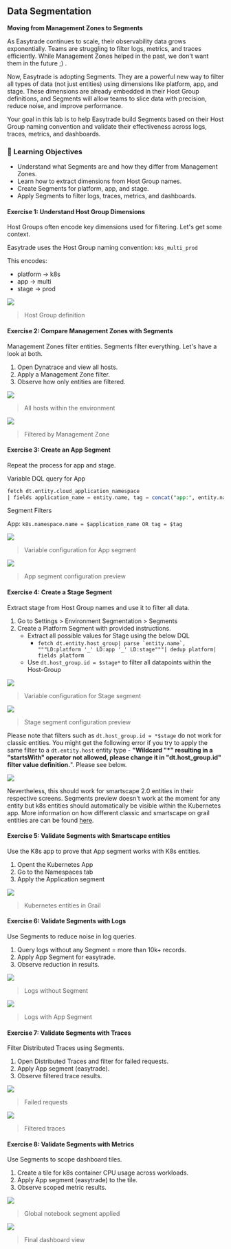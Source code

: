 ## Data Segmentation

**Moving from Management Zones to Segments**

As Easytrade continues to scale, their observability data grows exponentially. Teams are struggling to filter logs, metrics, and traces efficiently. While Management Zones helped in the past, we don't want them in the future ;) .

Now, Easytrade is adopting Segments. They are a powerful new way to filter all types of data (not just entities) using dimensions like platform, app, and stage. These dimensions are already embedded in their Host Group definitions, and Segments will allow teams to slice data with precision, reduce noise, and improve performance.

Your goal in this lab is to help Easytrade build Segments based on their Host Group naming convention and validate their effectiveness across logs, traces, metrics, and dashboards.

### 🎯 Learning Objectives

- Understand what Segments are and how they differ from Management Zones.
- Learn how to extract dimensions from Host Group names.
- Create Segments for platform, app, and stage.
- Apply Segments to filter logs, traces, metrics, and dashboards.


#### Exercise 1: Understand Host Group Dimensions

Host Groups often encode key dimensions used for filtering. Let's get some context.

Easytrade uses the Host Group naming convention:
`k8s_multi_prod`

This encodes:
- platform → k8s
- app → multi
- stage → prod

![](../../assets/images/host-group-definition.png)
> Host Group definition

#### Exercise 2: Compare Management Zones with Segments

Management Zones filter entities. Segments filter everything. Let's have a look at both.

1. Open Dynatrace and view all hosts.
2. Apply a Management Zone filter.
3. Observe how only entities are filtered.

![](../../assets/images/all-hosts-view.png)
> All hosts within the environment

![](../../assets/images/management-zone-filter.png)
> Filtered by Management Zone


#### Exercise 3: Create an App Segment

Repeat the process for app and stage.

Variable DQL query for App

```sql
fetch dt.entity.cloud_application_namespace
| fields application_name = entity.name, tag = concat("app:", entity.name)
```

Segment Filters

App: `k8s.namespace.name = $application_name OR tag = $tag`

![](../../assets/images/lab4-ex3-app-segment-variable.png)
>Variable configuration for App segment

![](../../assets/images/lab4-ex3-app-segment-configuration.png)
> App segment configuration preview

#### Exercise 4: Create a Stage Segment

Extract stage from Host Group names and use it to filter all data.

1. Go to Settings > Environment Segmentation > Segments
2. Create a Platform Segment with provided instructions.
    - Extract all possible values for Stage using the below DQL
        - ```fetch dt.entity.host_group| parse `entity.name`, """LD:platform '_' LD:app '_' LD:stage"""| dedup platform| fields platform```
    - Use `dt.host_group.id = $stage*` to filter all datapoints within the Host-Group

![](../../assets/images/lab4-ex4-stage-segment-variable.png)
> Variable configuration for Stage segment

![](../../assets/images/lab4-ex4-stage-segment-configuration.png)
> Stage segment configuration preview


Please note that filters such as `dt.host_group.id = *$stage` do not work for classic entities. You might get the following error if you try to apply the same filter to a `dt.entity.host` entity type - **"Wildcard "*" resulting in a "startsWith" operator not allowed, please change it in "dt.host_group.id" filter value definition.**". Please see below.

![](../../assets/images/lab4-ex4-classic-entity-segment-error.png)

Nevertheless, this should work for smartscape 2.0 entities in their respective screens. Segments preview doesn't work at the moment for any entity but k8s entities should automatically be visible within the Kubernetes app. More information on how different classic and smartscape on grail entities are can be found [here](https://docs.dynatrace.com/docs/discover-dynatrace/platform/grail/smartscape-on-grail#differences-between-classic-entities-and-smartscape-on-grail).


#### Exercise 5: Validate Segments with Smartscape entities

Use the K8s app to prove that App segment works with K8s entities.

1. Opent the Kubernetes App
2. Go to the Namespaces tab
3. Apply the Application segment

![](../../assets/images/lab4-ex5-smartscape-k8s-entity-filter.png)
> Kubernetes entities in Grail

#### Exercise 6: Validate Segments with Logs

Use Segments to reduce noise in log queries.

1. Query logs without any Segment = more than 10k+ records.
2. Apply App Segment for easytrade.
3. Observe reduction in results.

![](../../assets/images/lab4-ex6-log-without-segment.png)
> Logs without Segment

![](../../assets/images/lab4-ex6-log-with-app-segment.png)
> Logs with App Segment

#### Exercise 7: Validate Segments with Traces

Filter Distributed Traces using Segments.

1. Open Distributed Traces and filter for failed requests.
2. Apply App segment (easytrade).
3. Observe filtered trace results.

![](../../assets/images/lab4-ex7-failed-requests.png)
> Failed requests

![](../../assets/images/lab4-ex7-filtered-traces.png)
> Filtered traces

#### Exercise 8: Validate Segments with Metrics

Use Segments to scope dashboard tiles.

1. Create a tile for k8s container CPU usage across workloads.
2. Apply App segment (easytrade) to the tile.
3. Observe scoped metric results.


![](../../assets/images/lab4-ex8-notebook-segment.png)
> Global notebook segment applied

![](../../assets/images/lab4-ex8-final-notebook-view.png)
> Final dashboard view
